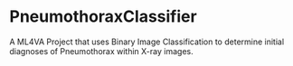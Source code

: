 # PneumothoraxClassifier

A ML4VA Project that uses Binary Image Classification to determine initial diagnoses of Pneumothorax within X-ray images.

